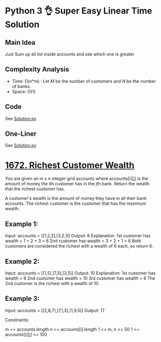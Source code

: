 
# Python 3 👌 Super Easy Linear Time Solution

## Main Idea
Just Sum up all list inside accounts and see which one is greater
## Complexity Analysis
* Time: O(n*m) : Let *M* be the number of customers and *N* be the number of banks.
* Space: O(1)

## Code
See [Solution.py](https://github.com/gcobs0834/2022-Daily-LeetCoding-Challenge-python3-/blob/1a9301f197cca38795ee8c042c627e7537ce6d33/Jan%2031%201672.%20Richest%20Customer%20Wealth%20(Easy)/Solution.py#L1)

## One-Liner
See [Solution.py](https://github.com/gcobs0834/2022-Daily-LeetCoding-Challenge-python3-/blob/1a9301f197cca38795ee8c042c627e7537ce6d33/Jan%2031%201672.%20Richest%20Customer%20Wealth%20(Easy)/Solution.py#L10)

# [1672. Richest Customer Wealth](https://leetcode.com/problems/richest-customer-wealth/)

You are given an m x n integer grid accounts where accounts[i][j] is the amount of money the i​​​​​​​​​​​th​​​​ customer has in the j​​​​​​​​​​​th​​​​ bank. Return the wealth that the richest customer has.

A customer's wealth is the amount of money they have in all their bank accounts. The richest customer is the customer that has the maximum wealth.

 

## Example 1:

Input: accounts = [[1,2,3],[3,2,1]]
Output: 6
Explanation:
1st customer has wealth = 1 + 2 + 3 = 6
2nd customer has wealth = 3 + 2 + 1 = 6
Both customers are considered the richest with a wealth of 6 each, so return 6.
## Example 2:

Input: accounts = [[1,5],[7,3],[3,5]]
Output: 10
Explanation: 
1st customer has wealth = 6
2nd customer has wealth = 10 
3rd customer has wealth = 8
The 2nd customer is the richest with a wealth of 10.
## Example 3:

Input: accounts = [[2,8,7],[7,1,3],[1,9,5]]
Output: 17
 

Constraints:

m == accounts.length
n == accounts[i].length
1 <= m, n <= 50
1 <= accounts[i][j] <= 100

